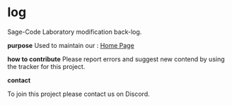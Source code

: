# log
Sage-Code Laboratory modification back-log.

**purpose**
Used to maintain our : [Home Page](https://sagecode.net)

**how to contribute**
Please report errors and suggest new contend by using the tracker for this project.

**contact**

To join this project please contact us on Discord.
